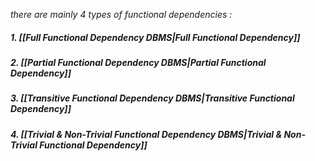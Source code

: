 *there are mainly 4 types of functional dependencies :*
##### 1. [[Full Functional Dependency DBMS|Full Functional Dependency]]
##### 2. [[Partial Functional Dependency DBMS|Partial Functional Dependency]]
##### 3. [[Transitive Functional Dependency DBMS|Transitive Functional Dependency]]
##### 4. [[Trivial & Non-Trivial Functional Dependency DBMS|Trivial & Non-Trivial Functional Dependency]]


